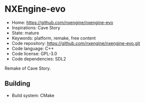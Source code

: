 # NXEngine-evo

- Home: https://github.com/nxengine/nxengine-evo
- Inspirations: Cave Story
- State: mature
- Keywords: platform, remake, free content
- Code repository: https://github.com/nxengine/nxengine-evo.git
- Code language: C++
- Code license: GPL-3.0
- Code dependencies: SDL2

Remake of Cave Story.

## Building

- Build system: CMake
